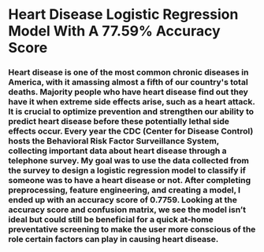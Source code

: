 # Heart Disease Logistic Regression Model With A 77.59% Accuracy Score 

### Heart disease is one of the most common chronic diseases in America, with it amassing almost a fifth of our country's total deaths. Majority people who have heart disease find out they have it when extreme side effects arise, such as a heart attack. It is crucial to optimize prevention and strengthen our ability to predict heart disease before these potentially lethal side effects occur. Every year the CDC (Center for Disease Control) hosts the Behavioral Risk Factor Surveillance System, collecting important data about heart disease through a telephone survey. My goal was to use the data collected from the survey to design a logistic regression model to classify if someone was to have a heart disease or not. After completing preprocessing, feature engineering, and creating a model, I ended up with an accuracy score of 0.7759. Looking at the accuracy score and confusion matrix, we see the model isn’t ideal but could still be beneficial for a quick at-home preventative screening to make the user more conscious of the role certain factors can play in causing heart disease.

